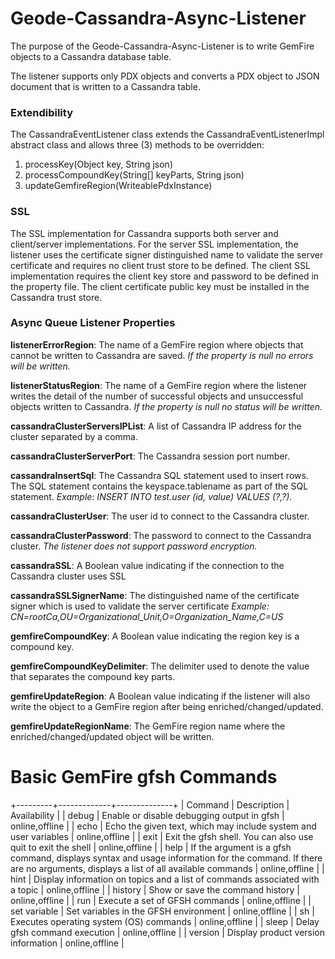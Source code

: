 # Geode-Cassandra-Async-Listener

The purpose of the Geode-Cassandra-Async-Listener is to write GemFire objects to a Cassandra database table. 

The listener supports only PDX objects and converts a PDX object to JSON document that is written to a Cassandra table. 

### Extendibility
The CassandraEventListener class extends the CassandraEventListenerImpl abstract class and allows three (3) methods to be overridden:
1.	processKey(Object key, String json) 
2.	processCompoundKey(String[] keyParts, String json)
3.	updateGemfireRegion(WriteablePdxInstance)

### SSL
The SSL implementation for Cassandra supports both server and client/server implementations. 
For the server SSL implementation, the listener uses the certificate signer distinguished name to validate the server certificate and requires no client trust store to be defined. 
The client SSL implementation requires the client key store and password to be defined in the property file. 
The client certificate public key must be installed in the Cassandra trust store.

### Async Queue Listener Properties

**listenerErrorRegion**: The name of a GemFire region where objects that cannot be written to Cassandra are saved. 
*If the property is null no errors will be written.*

**listenerStatusRegion**: The name of a GemFire region where the listener writes the detail of the number of successful objects and unsuccessful objects written to Cassandra. 
*If the property is null no status will be written.*

**cassandraClusterServersIPList**: A list of Cassandra IP address for the cluster separated by a comma.

**cassandraClusterServerPort**: The Cassandra session port number.

**cassandraInsertSql**: The Cassandra SQL statement used to insert rows. The SQL statement contains the keyspace.tablename as part of the SQL statement.
*Example: INSERT INTO test.user (id, value) VALUES (?,?).*

**cassandraClusterUser**: The user id to connect to the Cassandra cluster.

**cassandraClusterPassword**: The password to connect to the Cassandra cluster.
*The listener does not support password encryption.*

**cassandraSSL**: A Boolean value indicating if the connection to the Cassandra cluster uses SSL

**cassandraSSLSignerName**: The distinguished name of the certificate signer which is used to validate the server certificate
*Example: CN=rootCa,OU=Organizational_Unit,O=Organization_Name,C=US*

**gemfireCompoundKey**: A Boolean value indicating the region key is a compound key.

**gemfireCompoundKeyDelimiter**: The delimiter used to denote the value that separates the compound key parts. 

**gemfireUpdateRegion**: A Boolean value indicating if the listener will also write the object to a GemFire region after being enriched/changed/updated.

**gemfireUpdateRegionName**: The GemFire region name where the enriched/changed/updated object will be written.

# Basic GemFire gfsh Commands
+---------+-------------+--------------+
| Command | Description | Availability |
| debug   | Enable or disable debugging output in gfsh | online,offline |
| echo | Echo the given text, which may include system and user variables | online,offline |
| exit | Exit the gfsh shell. You can also use quit to exit the shell | online,offline |
| help | If the argument is a gfsh command, displays syntax and usage information for the command. If there are no arguments,
displays a list of all available commands | online,offline |
| hint | Display information on topics and a list of commands associated with a topic | online,offline |
| history | Show or save the command history | online,offline |
| run | Execute a set of GFSH commands | online,offline |
| set variable | Set variables in the GFSH environment | online,offline |
| sh | Executes operating system (OS) commands | online,offline |
| sleep | Delay gfsh command execution | online,offline |
| version | Display product version information | online,offline |
